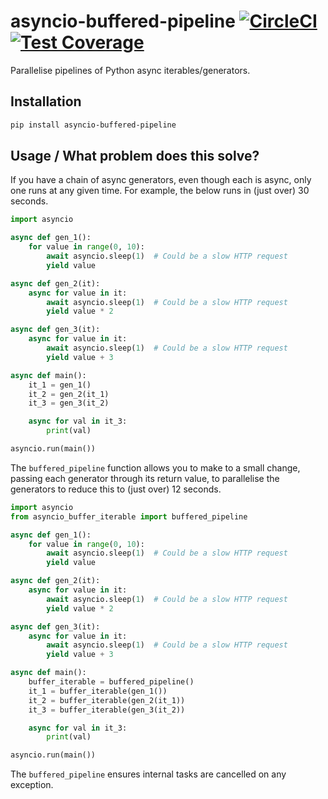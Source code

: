 # asyncio-buffered-pipeline [![CircleCI](https://circleci.com/gh/michalc/asyncio-buffered-pipeline.svg?style=shield)](https://circleci.com/gh/michalc/asyncio-buffered-pipeline) [![Test Coverage](https://api.codeclimate.com/v1/badges/84661ec860980bc4b5ab/test_coverage)](https://codeclimate.com/github/michalc/asyncio-buffered-pipeline/test_coverage)

Parallelise pipelines of Python async iterables/generators.

## Installation

```bash
pip install asyncio-buffered-pipeline
```

## Usage / What problem does this solve?

If you have a chain of async generators, even though each is async, only one runs at any given time. For example, the below runs in (just over) 30 seconds.

```python
import asyncio

async def gen_1():
    for value in range(0, 10):
        await asyncio.sleep(1)  # Could be a slow HTTP request
        yield value

async def gen_2(it):
    async for value in it:
        await asyncio.sleep(1)  # Could be a slow HTTP request
        yield value * 2

async def gen_3(it):
    async for value in it:
        await asyncio.sleep(1)  # Could be a slow HTTP request
        yield value + 3

async def main():
    it_1 = gen_1()
    it_2 = gen_2(it_1)
    it_3 = gen_3(it_2)

    async for val in it_3:
        print(val)

asyncio.run(main())
```

The `buffered_pipeline` function allows you to make to a small change, passing each generator through its return value, to parallelise the generators to reduce this to (just over) 12 seconds.

```python
import asyncio
from asyncio_buffer_iterable import buffered_pipeline

async def gen_1():
    for value in range(0, 10):
        await asyncio.sleep(1)  # Could be a slow HTTP request
        yield value

async def gen_2(it):
    async for value in it:
        await asyncio.sleep(1)  # Could be a slow HTTP request
        yield value * 2

async def gen_3(it):
    async for value in it:
        await asyncio.sleep(1)  # Could be a slow HTTP request
        yield value + 3

async def main():
    buffer_iterable = buffered_pipeline()
    it_1 = buffer_iterable(gen_1())
    it_2 = buffer_iterable(gen_2(it_1))
    it_3 = buffer_iterable(gen_3(it_2))

    async for val in it_3:
        print(val)

asyncio.run(main())
```

The `buffered_pipeline` ensures internal tasks are cancelled on any exception.
